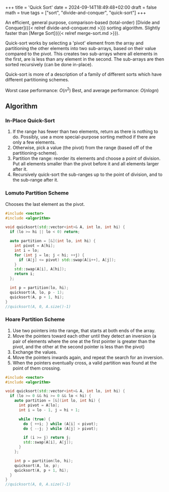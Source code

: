 +++
title = 'Quick Sort'
date = 2024-09-14T18:49:48+02:00
draft = false
math = true
tags = ["sort", "divide-and-conquer", "quick-sort"]
+++

An efficient, general purpose, comparison-based (total-order)
[Divide and Conquer]({{< relref divide-and-conquer.md >}}) sorting algorithm.
Slightly faster than [Merge Sort]({{< relref merge-sort.md >}}).

Quick-sort works by selecting a 'pivot' element from the array and partitioning
the other elements into two sub-arrays, based on their value compared to the pivot.
This creates two sub-arrays where all elements in the first,
are is less than any element in the second.
The sub-arrays are then sorted recursively (can be done in-place).

Quick-sort is more of a description of a family of different sorts
which have different partitioning schemes.

Worst case performance: $O(n^2)$
Best, and average performance: $O(nlogn)$

## Algorithm

### In-Place Quick-Sort

1. If the range has fewer than two elements, return as there is nothing to do.
   Possibly, use a more special-purpose sorting method if there are only a few elements.
2. Otherwise, pick a value (the pivot) from the range (based off of the partitioning-scheme).
3. Partition the range: reorder its elements and choose a point of division. Put all elements smaller than the pivot
   before it and all elements larger after it.
4. Recursively quick-sort the sub-ranges up to the point of division, and to the sub-range after it.

### Lomuto Partition Scheme

Chooses the last element as the pivot.

```cpp
#include <vector>
#include <algorithm>

void quicksort(std::vector<int>& A, int lo, int hi) {
  if (lo >= hi || lo < 0) return;

  auto partition = [&](int lo, int hi) {
    int pivot = A[hi];
    int i = lo;
    for (int j = lo; j < hi; ++j) {
      if (A[j] <= pivot) std::swap(A[i++], A[j]);
    }
    std::swap(A[i], A[hi]);
    return i;
  };

  int p = partition(lo, hi);
  quicksort(A, lo, p - 1);
  quicksort(A, p + 1, hi);
}
//quicksort(A, 0, A.size()-1)
```

### Hoare Partition Scheme

1. Use two pointers into the range, that starts at both ends of the array.
2. Move the pointers toward each other until they detect an inversion
   (a pair of elements where the one at the first pointer is greater than the pivot,
   and the other at the second pointer is less than the pivot)
3. Exchange the values.
4. Move the pointers inwards again, and repeat the search for an inversion.
5. When the pointers eventually cross, a valid partition was found
   at the point of them crossing.

```cpp
#include <vector>
#include <algorithm>

void quicksort(std::vector<int>& A, int lo, int hi) {
  if (lo >= 0 && hi >= 0 && lo < hi) {
    auto partition = [&](int lo, int hi) {
      int pivot = A[lo];
      int i = lo - 1, j = hi + 1;

      while (true) {
        do { ++i; } while (A[i] < pivot);
        do { --j; } while (A[j] > pivot);

        if (i >= j) return j;
        std::swap(A[i], A[j]);
      }
    };

    int p = partition(lo, hi);
    quicksort(A, lo, p);
    quicksort(A, p + 1, hi);
  }
}
//quicksort(A, 0, A.size()-1)
```
